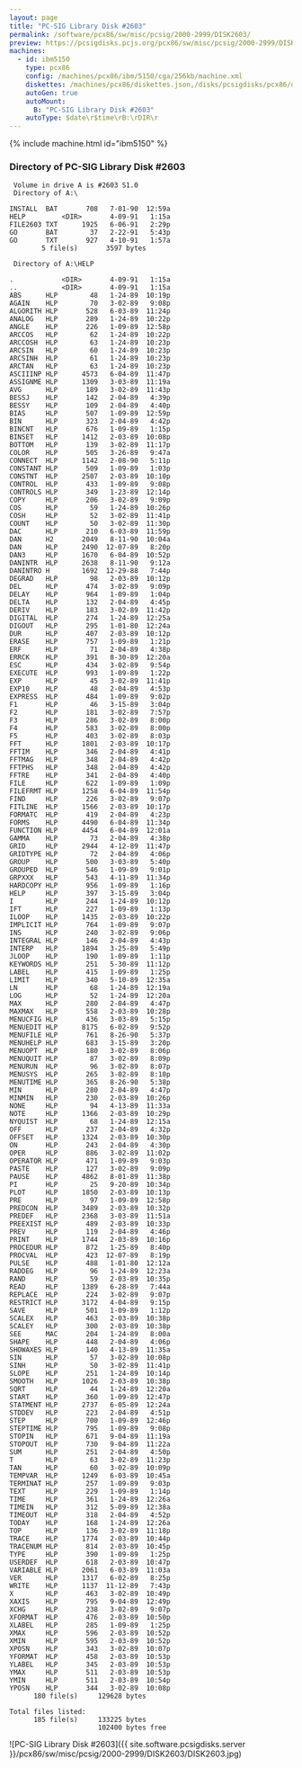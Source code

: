 ```yaml
---
layout: page
title: "PC-SIG Library Disk #2603"
permalink: /software/pcx86/sw/misc/pcsig/2000-2999/DISK2603/
preview: https://pcsigdisks.pcjs.org/pcx86/sw/misc/pcsig/2000-2999/DISK2603/DISK2603.jpg
machines:
  - id: ibm5150
    type: pcx86
    config: /machines/pcx86/ibm/5150/cga/256kb/machine.xml
    diskettes: /machines/pcx86/diskettes.json,/disks/pcsigdisks/pcx86/diskettes.json
    autoGen: true
    autoMount:
      B: "PC-SIG Library Disk #2603"
    autoType: $date\r$time\rB:\rDIR\r
---
```


{% include machine.html id="ibm5150" %}

### Directory of PC-SIG Library Disk #2603

     Volume in drive A is #2603 S1.0
     Directory of A:\

    INSTALL  BAT       708   7-01-90  12:59a
    HELP         <DIR>       4-09-91   1:15a
    FILE2603 TXT      1925   6-06-91   2:29p
    GO       BAT        37   2-22-91   5:43p
    GO       TXT       927   4-10-91   1:57a
            5 file(s)       3597 bytes

     Directory of A:\HELP

    .            <DIR>       4-09-91   1:15a
    ..           <DIR>       4-09-91   1:15a
    ABS      HLP        48   1-24-89  10:19p
    AGAIN    HLP        70   3-02-89   9:08p
    ALGORITH HLP       528   6-03-89  11:24p
    ANALOG   HLP       289   1-24-89  10:22p
    ANGLE    HLP       226   1-09-89  12:58p
    ARCCOS   HLP        62   1-24-89  10:22p
    ARCCOSH  HLP        63   1-24-89  10:23p
    ARCSIN   HLP        60   1-24-89  10:23p
    ARCSINH  HLP        61   1-24-89  10:23p
    ARCTAN   HLP        63   1-24-89  10:23p
    ASCIIINP HLP      4573   6-04-89  11:47p
    ASSIGNME HLP      1309   3-03-89  11:19a
    AVG      HLP       189   3-02-89  11:43p
    BESSJ    HLP       142   2-04-89   4:39p
    BESSY    HLP       109   2-04-89   4:40p
    BIAS     HLP       507   1-09-89  12:59p
    BIN      HLP       323   2-04-89   4:42p
    BINCNT   HLP       676   1-09-89   1:15p
    BINSET   HLP      1412   2-03-89  10:08p
    BOTTOM   HLP       139   3-02-89  11:17p
    COLOR    HLP       505   3-26-89   9:47a
    CONNECT  HLP      1142   2-08-90   5:11p
    CONSTANT HLP       509   1-09-89   1:03p
    CONSTNT  HLP      2507   2-03-89  10:10p
    CONTROL  HLP       433   1-09-89   9:08p
    CONTROLS HLP       349   1-23-89  12:14p
    COPY     HLP       206   3-02-89   9:09p
    COS      HLP        59   1-24-89  10:26p
    COSH     HLP        52   3-02-89  11:41p
    COUNT    HLP        50   3-02-89  11:30p
    DAC      HLP       210   6-03-89  11:59p
    DAN      H2       2049   8-11-90  10:04a
    DAN      HLP      2490  12-07-89   8:20p
    DAN3     HLP      1670   6-04-89  10:52p
    DANINTR  HLP      2638   8-11-90   9:12a
    DANINTRO H        1692  12-29-88   7:44p
    DEGRAD   HLP        98   2-03-89  10:12p
    DEL      HLP       474   3-02-89   9:09p
    DELAY    HLP       964   1-09-89   1:04p
    DELTA    HLP       132   2-04-89   4:45p
    DERIV    HLP       183   3-02-89  11:42p
    DIGITAL  HLP       274   1-24-89  12:25a
    DIGOUT   HLP       295   1-01-80  12:24a
    DUR      HLP       407   2-03-89  10:12p
    ERASE    HLP       757   1-09-89   1:21p
    ERF      HLP        71   2-04-89   4:38p
    ERRCK    HLP       391   8-30-89  12:20a
    ESC      HLP       434   3-02-89   9:54p
    EXECUTE  HLP       993   1-09-89   1:22p
    EXP      HLP        45   3-02-89  11:41p
    EXP10    HLP        48   2-04-89   4:53p
    EXPRESS  HLP       484   1-09-89   9:02p
    F1       HLP        46   3-15-89   3:04p
    F2       HLP       181   3-02-89   7:57p
    F3       HLP       286   3-02-89   8:00p
    F4       HLP       583   3-02-89   8:00p
    F5       HLP       403   3-02-89   8:03p
    FFT      HLP      1801   2-03-89  10:17p
    FFTIM    HLP       346   2-04-89   4:41p
    FFTMAG   HLP       348   2-04-89   4:42p
    FFTPHS   HLP       348   2-04-89   4:42p
    FFTRE    HLP       341   2-04-89   4:40p
    FILE     HLP       622   1-09-89   1:09p
    FILEFRMT HLP      1258   6-04-89  11:54p
    FIND     HLP       226   3-02-89   9:07p
    FITLINE  HLP      1566   2-03-89  10:17p
    FORMATC  HLP       419   2-04-89   4:23p
    FORMS    HLP      4490   6-04-89  11:34p
    FUNCTION HLP      4454   6-04-89  12:01a
    GAMMA    HLP        73   2-04-89   4:38p
    GRID     HLP      2944   4-12-89  11:47p
    GRIDTYPE HLP        72   2-04-89   4:06p
    GROUP    HLP       500   3-03-89   5:40p
    GROUPED  HLP       546   1-09-89   9:01p
    GRPXXX   HLP       543   4-11-89  11:34p
    HARDCOPY HLP       956   1-09-89   1:16p
    HELP     HLP       397   3-15-89   3:04p
    I        HLP       244   1-24-89  10:12p
    IFT      HLP       227   1-09-89   1:13p
    ILOOP    HLP      1435   2-03-89  10:22p
    IMPLICIT HLP       764   1-09-89   9:07p
    INS      HLP       240   3-02-89   9:06p
    INTEGRAL HLP       146   2-04-89   4:43p
    INTERP   HLP      1894   3-25-89   5:49p
    JLOOP    HLP       190   1-09-89   1:11p
    KEYWORDS HLP       251   5-30-89  11:12p
    LABEL    HLP       415   1-09-89   1:25p
    LIMIT    HLP       340   5-10-89  12:35a
    LN       HLP        68   1-24-89  12:19a
    LOG      HLP        52   1-24-89  12:20a
    MAX      HLP       280   2-04-89   4:47p
    MAXMAX   HLP       558   2-03-89  10:28p
    MENUCFIG HLP       436   3-03-89   5:15p
    MENUEDIT HLP      8175   6-02-89   9:52p
    MENUFILE HLP       761   8-26-90   5:37p
    MENUHELP HLP       683   3-15-89   3:20p
    MENUOPT  HLP       180   3-02-89   8:06p
    MENUQUIT HLP        87   3-02-89   8:09p
    MENURUN  HLP        96   3-02-89   8:07p
    MENUSYS  HLP       265   3-02-89   8:10p
    MENUTIME HLP       365   8-26-90   5:38p
    MIN      HLP       280   2-04-89   4:47p
    MINMIN   HLP       230   2-03-89  10:26p
    NONE     HLP        94   4-13-89  11:33a
    NOTE     HLP      1366   2-03-89  10:29p
    NYQUIST  HLP        68   1-24-89  12:15a
    OFF      HLP       237   2-04-89   4:32p
    OFFSET   HLP      1324   2-03-89  10:30p
    ON       HLP       243   2-04-89   4:30p
    OPER     HLP       886   3-02-89  11:02p
    OPERATOR HLP       471   1-09-89   9:03p
    PASTE    HLP       127   3-02-89   9:09p
    PAUSE    HLP      4862   8-01-89  11:38p
    PI       HLP        25   9-20-89  10:34p
    PLOT     HLP      1850   2-03-89  10:13p
    PRE      HLP        97   1-09-89  12:58p
    PREDCON  HLP      3489   2-03-89  10:32p
    PREDEF   HLP      2368   3-03-89  11:51a
    PREEXIST HLP       489   2-03-89  10:33p
    PREV     HLP       119   2-04-89   4:46p
    PRINT    HLP      1744   2-03-89  10:16p
    PROCEDUR HLP       872   1-25-89   8:40p
    PROCVAL  HLP       423  12-07-89   8:19p
    PULSE    HLP       488   1-01-80  12:12a
    RADDEG   HLP        96   1-24-89  12:23a
    RAND     HLP        59   2-03-89  10:35p
    READ     HLP      1389   6-28-89   7:44a
    REPLACE  HLP       224   3-02-89   9:07p
    RESTRICT HLP      3172   4-04-89   9:15p
    SAVE     HLP       501   1-09-89   1:12p
    SCALEX   HLP       463   2-03-89  10:38p
    SCALEY   HLP       300   2-03-89  10:38p
    SEE      MAC       204   1-24-89   8:00a
    SHAPE    HLP       448   2-04-89   4:06p
    SHOWAXES HLP       140   4-13-89  11:35a
    SIN      HLP        57   3-02-89  10:08p
    SINH     HLP        50   3-02-89  11:41p
    SLOPE    HLP       251   1-24-89  10:14p
    SMOOTH   HLP      1026   2-03-89  10:38p
    SQRT     HLP        44   1-24-89  12:20a
    START    HLP       360   1-09-89  12:47p
    STATMENT HLP      2737   6-05-89  12:24a
    STDDEV   HLP       223   2-04-89   4:51p
    STEP     HLP       700   1-09-89  12:46p
    STEPTIME HLP       795   1-09-89   9:08p
    STOPIN   HLP       671   9-04-89  11:19a
    STOPOUT  HLP       730   9-04-89  11:22a
    SUM      HLP       251   2-04-89   4:50p
    T        HLP        63   3-02-89  11:23p
    TAN      HLP        60   3-02-89  10:09p
    TEMPVAR  HLP      1249   6-03-89  10:45a
    TERMINAT HLP       257   1-09-89   9:03p
    TEXT     HLP       229   1-09-89   1:14p
    TIME     HLP       361   1-24-89  12:26a
    TIMEIN   HLP       312   5-09-89  12:38a
    TIMEOUT  HLP       318   2-04-89   4:52p
    TODAY    HLP       168   1-24-89  12:26a
    TOP      HLP       136   3-02-89  11:18p
    TRACE    HLP      1774   2-03-89  10:44p
    TRACENUM HLP       814   2-03-89  10:45p
    TYPE     HLP       390   1-09-89   1:25p
    USERDEF  HLP       618   2-03-89  10:47p
    VARIABLE HLP      2061   6-03-89  11:03a
    VER      HLP      1317   6-02-89   8:25p
    WRITE    HLP      1137  11-12-89   7:43p
    X        HLP       463   3-02-89  10:49p
    XAXIS    HLP       795   9-04-89  12:49p
    XCHG     HLP       238   3-02-89   9:07p
    XFORMAT  HLP       476   2-03-89  10:50p
    XLABEL   HLP       285   1-09-89   1:25p
    XMAX     HLP       596   2-03-89  10:52p
    XMIN     HLP       595   2-03-89  10:52p
    XPOSN    HLP       343   3-02-89  10:07p
    YFORMAT  HLP       458   2-03-89  10:53p
    YLABEL   HLP       345   2-03-89  10:53p
    YMAX     HLP       511   2-03-89  10:53p
    YMIN     HLP       511   2-03-89  10:54p
    YPOSN    HLP       344   3-02-89  10:08p
          180 file(s)     129628 bytes

    Total files listed:
          185 file(s)     133225 bytes
                          102400 bytes free

![PC-SIG Library Disk #2603]({{ site.software.pcsigdisks.server }}/pcx86/sw/misc/pcsig/2000-2999/DISK2603/DISK2603.jpg)
